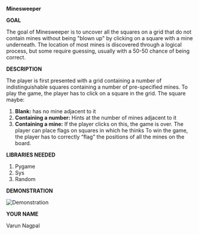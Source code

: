 **Minesweeper**

**GOAL**

The goal of Minesweeper is to uncover all the squares on a grid that do not contain mines without being "blown up" by clicking on a square with a mine underneath. The location of most mines is discovered through a logical process, but some require guessing, usually with a 50-50 chance of being correct.


**DESCRIPTION**

The player is first presented with a grid containing a number of indistinguishable squares containing
a number of pre-specified mines.
To play the game, the player has to click on a square in the grid. The square maybe:
1. **Blank:** has no mine adjacent to it
2. **Containing a number:** Hints at the number of mines adjacent to it
3. **Containing a mine:** If the player clicks on this, the game is over.
The player can place flags on squares in which he thinks
To win the game, the player has to correctly “flag” the positions of all the mines on the board.


**LIBRARIES NEEDED**

1) Pygame
2) Sys
3) Random

**DEMONSTRATION**

![Demonstration](https://github.com/SpyzzVVarun/Play-With-Python/blob/main/Minesweeper/images/demonstration.png)

**YOUR NAME**

Varun Nagpal

